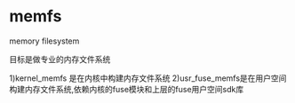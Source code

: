 memfs
=====

memory filesystem

目标是做专业的内存文件系统

1)kernel_memfs 是在内核中构建内存文件系统
2)usr_fuse_memfs是在用户空间构建内存文件系统,依赖内核的fuse模块和上层的fuse用户空间sdk库

